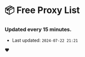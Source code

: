 # :package: Free Proxy List
### Updated every 15 minutes.

- Last updated: `2024-07-22 21:21`

:heart:
